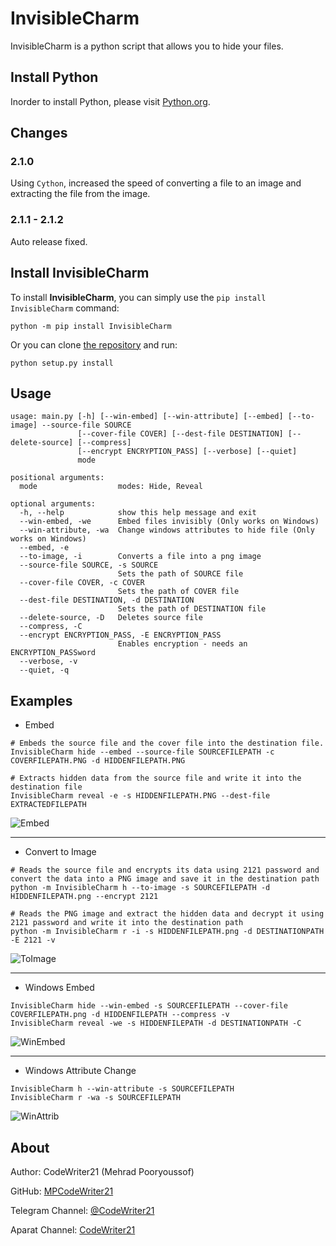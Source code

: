 InvisibleCharm
=====

InvisibleCharm is a python script that allows you to hide your files.

Install Python
--------------

Inorder to install Python, please visit [Python.org](https://Python.org/).

Changes
-------

### 2.1.0

Using `Cython`, increased the speed of converting a file to an image and extracting the file from the image.

### 2.1.1 - 2.1.2

Auto release fixed.


Install InvisibleCharm
----------------------

To install **InvisibleCharm**, you can simply use the `pip install InvisibleCharm` command:

```commandline
python -m pip install InvisibleCharm
```

Or you can clone [the repository](https://github.com/MPCodeWriter21/InvisibleCharm) and run:

```commandline
python setup.py install
```

Usage
-----

```
usage: main.py [-h] [--win-embed] [--win-attribute] [--embed] [--to-image] --source-file SOURCE
               [--cover-file COVER] [--dest-file DESTINATION] [--delete-source] [--compress]
               [--encrypt ENCRYPTION_PASS] [--verbose] [--quiet]
               mode

positional arguments:
  mode                  modes: Hide, Reveal

optional arguments:
  -h, --help            show this help message and exit
  --win-embed, -we      Embed files invisibly (Only works on Windows)
  --win-attribute, -wa  Change windows attributes to hide file (Only works on Windows)
  --embed, -e
  --to-image, -i        Converts a file into a png image
  --source-file SOURCE, -s SOURCE
                        Sets the path of SOURCE file
  --cover-file COVER, -c COVER
                        Sets the path of COVER file
  --dest-file DESTINATION, -d DESTINATION
                        Sets the path of DESTINATION file
  --delete-source, -D   Deletes source file
  --compress, -C
  --encrypt ENCRYPTION_PASS, -E ENCRYPTION_PASS
                        Enables encryption - needs an ENCRYPTION_PASSword
  --verbose, -v
  --quiet, -q
```

Examples
--------

- Embed

```shell
# Embeds the source file and the cover file into the destination file.
InvisibleCharm hide --embed --source-file SOURCEFILEPATH -c COVERFILEPATH.PNG -d HIDDENFILEPATH.PNG

# Extracts hidden data from the source file and write it into the destination file
InvisibleCharm reveal -e -s HIDDENFILEPATH.PNG --dest-file EXTRACTEDFILEPATH
```

![Embed](https://i.imgur.com/GWnCYca.png)

----

- Convert to Image

```shell
# Reads the source file and encrypts its data using 2121 password and convert the data into a PNG image and save it in the destination path
python -m InvisibleCharm h --to-image -s SOURCEFILEPATH -d HIDDENFILEPATH.png --encrypt 2121

# Reads the PNG image and extract the hidden data and decrypt it using 2121 password and write it into the destination path
python -m InvisibleCharm r -i -s HIDDENFILEPATH.png -d DESTINATIONPATH -E 2121 -v
```

![ToImage](https://i.imgur.com/izYKFnZ.png)

----

- Windows Embed

```shell
InvisibleCharm hide --win-embed -s SOURCEFILEPATH --cover-file COVERFILEPATH.png -d HIDDENFILEPATH --compress -v
InvisibleCharm reveal -we -s HIDDENFILEPATH -d DESTINATIONPATH -C
```

![WinEmbed](https://i.imgur.com/MiP2yey.png)

----

- Windows Attribute Change

```shell
InvisibleCharm h --win-attribute -s SOURCEFILEPATH
InvisibleCharm r -wa -s SOURCEFILEPATH
```

![WinAttrib](https://i.imgur.com/UiKAaKy.gif)

About
-----
Author: CodeWriter21 (Mehrad Pooryoussof)

GitHub: [MPCodeWriter21](https://github.com/MPCodeWriter21)

Telegram Channel: [@CodeWriter21](https://t.me/CodeWriter21)

Aparat Channel: [CodeWriter21](https://www.aparat.com/CodeWriter21)